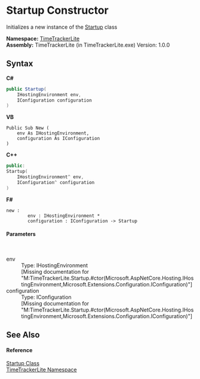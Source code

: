 # Startup Constructor 
 

Initializes a new instance of the <a href="49846983-c4e6-f4fb-a81c-5ecd758088da">Startup</a> class

**Namespace:**&nbsp;<a href="8c0126d1-b10d-7d5a-9e92-4885dee37eb2">TimeTrackerLite</a><br />**Assembly:**&nbsp;TimeTrackerLite (in TimeTrackerLite.exe) Version: 1.0.0

## Syntax

**C#**<br />
``` C#
public Startup(
	IHostingEnvironment env,
	IConfiguration configuration
)
```

**VB**<br />
``` VB
Public Sub New ( 
	env As IHostingEnvironment,
	configuration As IConfiguration
)
```

**C++**<br />
``` C++
public:
Startup(
	IHostingEnvironment^ env, 
	IConfiguration^ configuration
)
```

**F#**<br />
``` F#
new : 
        env : IHostingEnvironment * 
        configuration : IConfiguration -> Startup
```


#### Parameters
&nbsp;<dl><dt>env</dt><dd>Type: IHostingEnvironment<br />\[Missing <param name="env"/> documentation for "M:TimeTrackerLite.Startup.#ctor(Microsoft.AspNetCore.Hosting.IHostingEnvironment,Microsoft.Extensions.Configuration.IConfiguration)"\]</dd><dt>configuration</dt><dd>Type: IConfiguration<br />\[Missing <param name="configuration"/> documentation for "M:TimeTrackerLite.Startup.#ctor(Microsoft.AspNetCore.Hosting.IHostingEnvironment,Microsoft.Extensions.Configuration.IConfiguration)"\]</dd></dl>

## See Also


#### Reference
<a href="49846983-c4e6-f4fb-a81c-5ecd758088da">Startup Class</a><br /><a href="8c0126d1-b10d-7d5a-9e92-4885dee37eb2">TimeTrackerLite Namespace</a><br />
